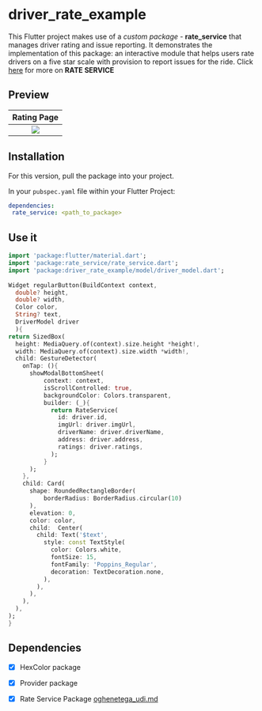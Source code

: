 # driver_rate_example

This Flutter project makes use of a <i>custom package</i> - <b>rate_service</b> that manages driver rating and issue reporting. It demonstrates the implementation of this package: an interactive module that helps users rate drivers on a five star scale with provision to report issues for the ride. Click [here](https://github.com/Uditega/rate_service_example/blob/main/packages/rate_service/Oghenetega_udi.md) for more on <b>RATE SERVICE</b>

## Preview

| Rating Page |
| :--------------: |
| ![](https://user-images.githubusercontent.com/75682687/154319917-b914dda4-29e7-4d34-bf7d-732e72d2282e.jpg) |

## Installation

For this version, pull the package into your project.

In your `pubspec.yaml` file within your Flutter Project:

```yaml
dependencies:
 rate_service: <path_to_package>
```

## Use it

```dart
import 'package:flutter/material.dart';
import 'package:rate_service/rate_service.dart';
import 'package:driver_rate_example/model/driver_model.dart';
 
Widget regularButton(BuildContext context,
  double? height,
  double? width,
  Color color,
  String? text,
  DriverModel driver
  ){
return SizedBox(
  height: MediaQuery.of(context).size.height *height!,
  width: MediaQuery.of(context).size.width *width!,
  child: GestureDetector(
    onTap: (){
      showModalBottomSheet(
          context: context,
          isScrollControlled: true,
          backgroundColor: Colors.transparent,
          builder: (_){
            return RateService(
              id: driver.id,
              imgUrl: driver.imgUrl,
              driverName: driver.driverName,
              address: driver.address,
              ratings: driver.ratings,
            );
          }
      );
    },
    child: Card(
      shape: RoundedRectangleBorder(
          borderRadius: BorderRadius.circular(10)
      ),
      elevation: 0,
      color: color,
      child:  Center(
        child: Text('$text',
          style: const TextStyle(
            color: Colors.white,
            fontSize: 15,
            fontFamily: 'Poppins_Regular',
            decoration: TextDecoration.none,
          ),
        ),
      ),
    ),
  ),
);
}
```

## Dependencies
- [x] HexColor package
- [x] Provider package
- [x] Rate Service Package [oghenetega_udi.md](https://github.com/Uditega/rate_service_example/blob/main/packages/rate_service/Oghenetega_udi.md)

